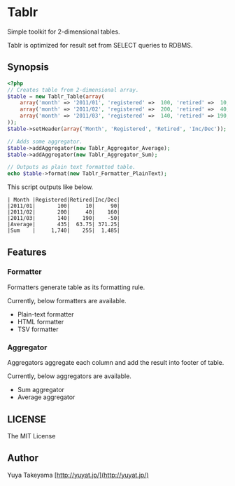 Tablr
=====

Simple toolkit for 2-dimensional tables.

Tablr is optimized for result set from SELECT queries to RDBMS.

Synopsis
--------

```php
<?php
// Creates table from 2-dimensional array.
$table = new Tablr_Table(array(
    array('month' => '2011/01', 'registered' =>  100, 'retired' =>  10, 'inc_dec' =>   90),
    array('month' => '2011/02', 'registered' =>  200, 'retired' =>  40, 'inc_dec' =>  160),
    array('month' => '2011/03', 'registered' =>  140, 'retired' => 190, 'inc_dec' =>  -50),
));
$table->setHeader(array('Month', 'Registered', 'Retired', 'Inc/Dec'));

// Adds some aggregator.
$table->addAggregator(new Tablr_Aggregator_Average);
$table->addAggregator(new Tablr_Aggregator_Sum);

// Outputs as plain text formatted table.
echo $table->format(new Tablr_Formatter_PlainText);
```

This script outputs like below.

```
| Month |Registered|Retired|Inc/Dec|
|2011/01|       100|     10|     90|
|2011/02|       200|     40|    160|
|2011/03|       140|    190|    -50|
|Average|       435|  63.75| 371.25|
|Sum    |     1,740|    255|  1,485|
```

Features
--------

### Formatter

Formatters generate table as its formatting rule.

Currently, below formatters are available.

- Plain-text formatter
- HTML formatter
- TSV formatter

### Aggregator

Aggregators aggregate each column and add the result into footer of table.

Currently, below aggregators are available.

- Sum aggregator
- Average aggregator

LICENSE
-------

The MIT License

Author
------

Yuya Takeyama [http://yuyat.jp/](http://yuyat.jp/)
